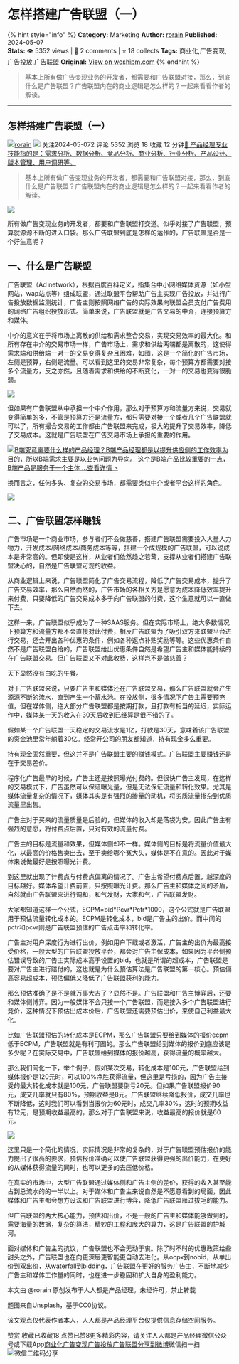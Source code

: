 # 怎样搭建广告联盟（一）
{% hint style="info" %}
**Category:** Marketing
**Author:** [rorain](https://www.woshipm.com/u/53207)
**Published:** 2024-05-07  
**Stats:** 👁️ 5352 views | 💬 2 comments | ⭐ 18 collects
**Tags:** 商业化,广告变现,广告投放,广告联盟
**Original:** [View on woshipm.com](https://www.woshipm.com/marketing/6044925.html)
{% endhint %}
> 基本上所有做广告变现业务的开发者，都需要和广告联盟对接，那么，到底什么是广告联盟？广告联盟内在的商业逻辑是怎么样的？一起来看看作者的解读。

---

## 怎样搭建广告联盟（一）

[![](https://image.woshipm.com/wp-files/2015/10/QQ截图20151006085848.png!/both/72x72)](https://www.woshipm.com/u/53207)[rorain](https://www.woshipm.com/u/53207) ![](https://static.woshipm.com/tag/1101_1@2x.png) 关注2024-05-072 评论 5352 浏览 18 收藏 12 分钟[🔗 产品经理专业技能指的是：需求分析、数据分析、竞品分析、商业分析、行业分析、产品设计、版本管理、用户调研等。](https://ke.qidianla.com/courses/90pm)

> 基本上所有做广告变现业务的开发者，都需要和广告联盟对接，那么，到底什么是广告联盟？广告联盟内在的商业逻辑是怎么样的？一起来看看作者的解读。

![](https://image.woshipm.com/2023/04/14/85dbf876-daa1-11ed-9b82-00163e0b5ff3.png)

所有做广告变现业务的开发者，都要和广告联盟打交道。似乎对接了广告联盟，预算就源源不断的进入口袋。那么广告联盟到底是怎样的运作的，广告联盟是否是一个好生意呢？

## 一、什么是广告联盟

广告联盟（Ad network），根据百度百科定义，指集合中小网络媒体资源（如小型网站，wap站点等）组成联盟，通过联盟平台帮助广告主实现广告投放，并进行广告投放数据监测统计，广告主则按照网络广告的实际效果向联盟会员支付广告费用的网络广告组织投放形式。简单来说，广告联盟就是广告交易的中介，连接预算方和媒体。

中介的意义在于将市场上离散的供给和需求整合交易，实现交易效率的最大化。和所有存在中介的交易市场一样，广告市场上，需求和供给两端都是离散的，这使得需求端和供给端一对一的交易变得复杂且困难，如图，这是一个简化的广告市场，左侧是预算，右侧是流量。可以看到这里的交易非常复杂，每个预算方都需要对接多个流量方，反之亦然，且随着需求和供给的不断变化，一对一的交易也变得很脆弱。

![](https://image.woshipm.com/wp-files/2024/05/glxKzvJEryPi10u2yCuG.png)

但如果有广告联盟从中承担一个中介作用，那么对于预算方和流量方来说，交易就变得简单的多，不管是预算方还是流量方，都只需要对接一个或者几个广告联盟就可以了，所有撮合交易的工作都由广告联盟来完成，极大的提升了交易效率，降低了交易成本。这就是广告联盟在广告交易市场上承担的重要的作用。

[![](https://image.woshipm.com/2023/08/02/f7cafd68-30e3-11ee-9da3-00163e0b5ff3.png)B端究竟需要什么样的产品经理？B端产品经理都是以提升供应侧的工作效率为目的，所以B端需求主要是以业务问题为导向。 这个是B端产品比较重要的一点，B端产品是服务于一个主体 ...查看详情 >](https://ke.qidianla.com/courses/bcpm)

换而言之，任何多头、复杂的交易市场，都需要类似中介或者平台这样的角色。

![](https://image.woshipm.com/wp-files/2024/05/7za2H3UZCtVKbGWUSl76.png)

## 二、广告联盟怎样赚钱

广告市场是一个商业市场，参与者们不会做慈善，搭建广告联盟需要投入大量人力物力，开发成本/网络成本/商务成本等等，搭建一个成规模的广告联盟，可以说成本是非常高的。但即使是这样，从业者们依然趋之若鹜，支撑从业者们搭建广告联盟决心的，自然是广告联盟可观的收益。

从商业逻辑上来说，广告联盟简化了广告交易流程，降低了广告交易成本，提升了广告交易效率，那么自然而然的，广告市场的各相关方是愿意为成本降低效率提升来付费，只要降低的广告交易成本多于向广告联盟的付费，这个生意就可以一直做下去。

这样一来，广告联盟似乎成为了一种SAAS服务。但在实际市场上，绝大多数情况下预算方和流量方都不会直接对此付费，相反广告联盟为了吸引双方来联盟平台进行交易，还会开出各种优惠的条件，例如各种返点补贴奖励等等。这些优惠条件自然不是广告联盟白给的，广告联盟给出优惠条件自然是希望广告主和媒体能持续的在广告联盟交易。但广告联盟又不对此收费，这样岂不是做慈善？

天下显然没有白吃的午餐。

对于广告联盟来说，只要广告主和媒体还在广告联盟交易，那么广告联盟就会产生源源不断的流水，直到产生一个蓄水池。在投放侧，很多情况下广告主需要预充值，但在媒体侧，绝大部分广告联盟都是按期打款，且打款有相当的延迟，实际运作中，媒体某一天的收入在30天后收到已经算是很不错的了。

假如某一个广告联盟一天稳定的交易流水是1亿，打款是30天，意味着该广告联盟的资金池里常年躺着30亿。经常开公司的朋友都知道，持有现金多么重要。

持有现金固然重要，但这并不是广告联盟主要的赚钱模式。广告联盟主要赚钱还是在于交易差价。

程序化广告最早的时候，广告主还是按照曝光付费的。但很快广告主发现，在这样的交易模式下，广告虽然可以保证曝光量，但是无法保证流量和转化效果。尤其是媒体流量复杂的情况下，媒体其实是有强烈的掺量的动机，将劣质流量掺杂到优质流量里出售。

广告主对于买来的流量质量是后验的，但媒体的收入却是落袋为安。因此广告主有强烈的意愿，将付费点后置，只对有效的流量付费。

广告主的目标是流量和效果，但媒体侧却不一样。媒体侧的目标是将流量价值最大化，以最高的价格售卖出去，至于卖给哪个冤大头，媒体是不在意的。因此对于媒体来说做最好是按照曝光计费。

到这里就出现了计费点与付费点偏离的情况了。广告主希望付费点后置，越深度的目标越好。媒体希望计费前置，只按照曝光计费。那么广告主和媒体之间的矛盾，自然就由广告联盟来进行调和，和气发财，大家和气，广告联盟发财。

大家都知道这样一个公式，ECPM=bid\*Pcvr\*Pctr\*1000，这个公式就是广告联盟用于预估流量转化成本的。ECPM是转化成本，bid是广告主的出价。而中间的pctr和pcvr则是广告联盟预估的广告点击率和转化率。

广告主对用户深度行为进行出价，例如用户下载或者激活，广告主的出价为最高接受价格，一般大型的广告联盟投放平台，都会对广告主保成本，如果因为平台侧预估错误导致的广告主实际成本高于设置的bid，也就是所谓的超成本，广告联盟是要对广告主进行赔付的，这也就是为什么预估算法是广告联盟的第一核心。预估偏高容易超成本，预估偏低又降低了广告联盟获利的能力。

那么预估准确了是不是就万事大吉了？显然不是。广告联盟和广告主博弈后，还要和媒体侧博弈。因为一般媒体不会只接一个广告联盟，而是接入多个广告联盟进行竞价，这种情况下预估出成本价后，广告联盟还需要预估出价，来使自己利益最大化。

比如广告联盟预估的转化成本是ECPM，那么广告联盟只要给到媒体的报价ecpm低于ECPM，广告联盟就是有利可图的。那么广告联盟给到媒体的报价到底应该是多少呢？在实际交易中，广告联盟给到媒体的报价越高，获得流量的概率越大。

那么我们简化一下，举个例子，假如某次交易，转化成本是100元，广告联盟给到媒体报价是120元时，可以100%净胜获得流量，但这里是亏损的，因为广告主接受的最大转化成本就是100元，广告联盟要倒亏20元。但如果广告联盟报价90元，成交几率就只有80%，预期收益是8元。广告联盟继续降低报价，成交几率也不断降低，这时我们可以看到当报价为60元时，成交几率30%，这时的预期收益有12元，是预期收益最高的，那么对于广告联盟来说，收益最高的报价就是60元。

![](https://image.woshipm.com/2024/05/06/cb13ef7c-0ba9-11ef-91b1-00163e0b5ff3.png)

这里只是一个简化的情况，实际情况是非常的复杂的，对于广告联盟预估报价的能力提出了很高的要求，预估报价准确可以使广告联盟获得更强的出价能力，在更好的从媒体获得流量的同时，也可以更多的去压低价格。

在真实的市场中，大型广告联盟通过媒体侧和广告主侧的差价，获得的收入甚至能占到总流水的的一半以上。对于媒体和广告主来说自然是不愿意看到的局面，因此媒体和广告主都会想方设法和广告联盟进行博弈，降低广告联盟雁过拔毛的能力。

但广告联盟的两大核心能力，预估和出价，不是一般的广告主和媒体能够做到的，需要海量的数据，复杂的算法，精妙的工程和庞大的算力，这是广告联盟的护城河。

面对媒体和广告主的抗议，广告联盟也不会无动于衷。除了时不时的优惠政策给些甜头之外，广告联盟也在向更深层更智能更自动去进化。从ocpx到nobid，从单出价到双出价，从waterfall到bidding，广告联盟在更好的服务广告主，不断地减少广告主和媒体工作量的同时，也在进一步稳固和扩大自身的盈利能力。

本文由 @rorain 原创发布于人人都是产品经理。未经许可，禁止转载

题图来自Unsplash，基于CC0协议。

该文观点仅代表作者本人，人人都是产品经理平台仅提供信息存储空间服务。

赞赏 收藏已收藏18 点赞已赞8更多精彩内容，请关注人人都是产品经理微信公众号或下载App[商业化](https://www.woshipm.com/tag/%e5%95%86%e4%b8%9a%e5%8c%96)[广告变现](https://www.woshipm.com/tag/%e5%b9%bf%e5%91%8a%e5%8f%98%e7%8e%b0)[广告投放](https://www.woshipm.com/tag/%e5%b9%bf%e5%91%8a%e6%8a%95%e6%94%be)[广告联盟](https://www.woshipm.com/tag/%e5%b9%bf%e5%91%8a%e8%81%94%e7%9b%9f)[分享到微博](https://service.weibo.com/share/share.php?appkey=2775287854&title=怎样搭建广告联盟（一）&url=https://www.woshipm.com/marketing/6044925.html&pic=https://image.woshipm.com/2023/04/14/85dbf876-daa1-11ed-9b82-00163e0b5ff3.png)微信扫一扫![微信二维码](https://api.pwmqr.com/qrcode/create/?url=https://www.woshipm.com/marketing/6044925.html)分享